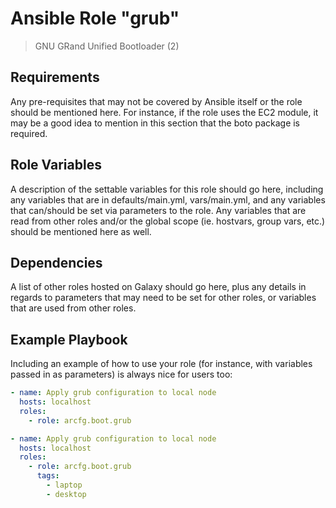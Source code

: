 # Ansible Role "grub"

> GNU GRand Unified Bootloader (2)

## Requirements

Any pre-requisites that may not be covered by Ansible itself or the role should be mentioned here. For instance, if the
role uses the EC2 module, it may be a good idea to mention in this section that the boto package is required.

## Role Variables

A description of the settable variables for this role should go here, including any variables that are in
defaults/main.yml, vars/main.yml, and any variables that can/should be set via parameters to the role. Any variables
that are read from other roles and/or the global scope (ie. hostvars, group vars, etc.) should be mentioned here as
well.

## Dependencies

A list of other roles hosted on Galaxy should go here, plus any details in regards to parameters that may need to be set
for other roles, or variables that are used from other roles.

## Example Playbook

Including an example of how to use your role (for instance, with variables passed in as parameters) is always nice for
users too:

```yaml
- name: Apply grub configuration to local node
  hosts: localhost
  roles:
    - role: arcfg.boot.grub
```

```yaml
- name: Apply grub configuration to local node
  hosts: localhost
  roles:
    - role: arcfg.boot.grub
      tags:
        - laptop
        - desktop
```
